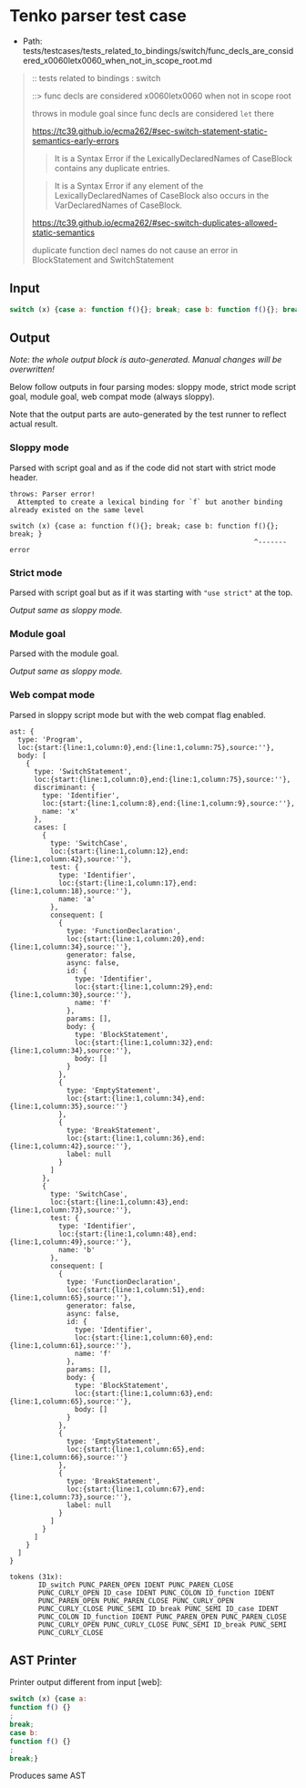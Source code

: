 # Tenko parser test case

- Path: tests/testcases/tests_related_to_bindings/switch/func_decls_are_considered_x0060letx0060_when_not_in_scope_root.md

> :: tests related to bindings : switch
>
> ::> func decls are considered x0060letx0060 when not in scope root
>
> throws in module goal since func decls are considered `let` there
> 
> https://tc39.github.io/ecma262/#sec-switch-statement-static-semantics-early-errors
> 
> > It is a Syntax Error if the LexicallyDeclaredNames of CaseBlock contains any duplicate entries.
> 
> > It is a Syntax Error if any element of the LexicallyDeclaredNames of CaseBlock also occurs in the VarDeclaredNames of CaseBlock.
> 
> https://tc39.github.io/ecma262/#sec-switch-duplicates-allowed-static-semantics
> 
> duplicate function decl names do not cause an error in BlockStatement and SwitchStatement

## Input

`````js
switch (x) {case a: function f(){}; break; case b: function f(){}; break; }
`````

## Output

_Note: the whole output block is auto-generated. Manual changes will be overwritten!_

Below follow outputs in four parsing modes: sloppy mode, strict mode script goal, module goal, web compat mode (always sloppy).

Note that the output parts are auto-generated by the test runner to reflect actual result.

### Sloppy mode

Parsed with script goal and as if the code did not start with strict mode header.

`````
throws: Parser error!
  Attempted to create a lexical binding for `f` but another binding already existed on the same level

switch (x) {case a: function f(){}; break; case b: function f(){}; break; }
                                                            ^------- error
`````

### Strict mode

Parsed with script goal but as if it was starting with `"use strict"` at the top.

_Output same as sloppy mode._

### Module goal

Parsed with the module goal.

_Output same as sloppy mode._

### Web compat mode

Parsed in sloppy script mode but with the web compat flag enabled.

`````
ast: {
  type: 'Program',
  loc:{start:{line:1,column:0},end:{line:1,column:75},source:''},
  body: [
    {
      type: 'SwitchStatement',
      loc:{start:{line:1,column:0},end:{line:1,column:75},source:''},
      discriminant: {
        type: 'Identifier',
        loc:{start:{line:1,column:8},end:{line:1,column:9},source:''},
        name: 'x'
      },
      cases: [
        {
          type: 'SwitchCase',
          loc:{start:{line:1,column:12},end:{line:1,column:42},source:''},
          test: {
            type: 'Identifier',
            loc:{start:{line:1,column:17},end:{line:1,column:18},source:''},
            name: 'a'
          },
          consequent: [
            {
              type: 'FunctionDeclaration',
              loc:{start:{line:1,column:20},end:{line:1,column:34},source:''},
              generator: false,
              async: false,
              id: {
                type: 'Identifier',
                loc:{start:{line:1,column:29},end:{line:1,column:30},source:''},
                name: 'f'
              },
              params: [],
              body: {
                type: 'BlockStatement',
                loc:{start:{line:1,column:32},end:{line:1,column:34},source:''},
                body: []
              }
            },
            {
              type: 'EmptyStatement',
              loc:{start:{line:1,column:34},end:{line:1,column:35},source:''}
            },
            {
              type: 'BreakStatement',
              loc:{start:{line:1,column:36},end:{line:1,column:42},source:''},
              label: null
            }
          ]
        },
        {
          type: 'SwitchCase',
          loc:{start:{line:1,column:43},end:{line:1,column:73},source:''},
          test: {
            type: 'Identifier',
            loc:{start:{line:1,column:48},end:{line:1,column:49},source:''},
            name: 'b'
          },
          consequent: [
            {
              type: 'FunctionDeclaration',
              loc:{start:{line:1,column:51},end:{line:1,column:65},source:''},
              generator: false,
              async: false,
              id: {
                type: 'Identifier',
                loc:{start:{line:1,column:60},end:{line:1,column:61},source:''},
                name: 'f'
              },
              params: [],
              body: {
                type: 'BlockStatement',
                loc:{start:{line:1,column:63},end:{line:1,column:65},source:''},
                body: []
              }
            },
            {
              type: 'EmptyStatement',
              loc:{start:{line:1,column:65},end:{line:1,column:66},source:''}
            },
            {
              type: 'BreakStatement',
              loc:{start:{line:1,column:67},end:{line:1,column:73},source:''},
              label: null
            }
          ]
        }
      ]
    }
  ]
}

tokens (31x):
       ID_switch PUNC_PAREN_OPEN IDENT PUNC_PAREN_CLOSE
       PUNC_CURLY_OPEN ID_case IDENT PUNC_COLON ID_function IDENT
       PUNC_PAREN_OPEN PUNC_PAREN_CLOSE PUNC_CURLY_OPEN
       PUNC_CURLY_CLOSE PUNC_SEMI ID_break PUNC_SEMI ID_case IDENT
       PUNC_COLON ID_function IDENT PUNC_PAREN_OPEN PUNC_PAREN_CLOSE
       PUNC_CURLY_OPEN PUNC_CURLY_CLOSE PUNC_SEMI ID_break PUNC_SEMI
       PUNC_CURLY_CLOSE
`````


## AST Printer

Printer output different from input [web]:

````js
switch (x) {case a:
function f() {}
;
break;
case b:
function f() {}
;
break;}
````

Produces same AST
